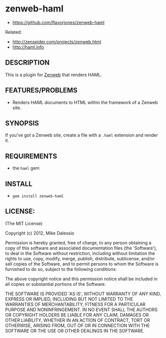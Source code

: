 # zenweb-haml

* https://github.com/flavorjones/zenweb-haml

Related:

* http://zenspider.com/projects/zenweb.html
* http://haml.info


## DESCRIPTION

This is a plugin for [Zenweb](http://zenspider.com/projects/zenweb.html) that renders HAML.


## FEATURES/PROBLEMS

* Renders HAML documents to HTML within the framework of a Zenweb site.


## SYNOPSIS

If you've got a Zenweb site, create a file with a `.haml` extension and render it.


## REQUIREMENTS

* the `haml` gem


## INSTALL

* `gem install zenweb-haml`


## LICENSE:

(The MIT License)

Copyright (c) 2012, Mike Dalessio

Permission is hereby granted, free of charge, to any person obtaining
a copy of this software and associated documentation files (the
'Software'), to deal in the Software without restriction, including
without limitation the rights to use, copy, modify, merge, publish,
distribute, sublicense, and/or sell copies of the Software, and to
permit persons to whom the Software is furnished to do so, subject to
the following conditions:

The above copyright notice and this permission notice shall be
included in all copies or substantial portions of the Software.

THE SOFTWARE IS PROVIDED 'AS IS', WITHOUT WARRANTY OF ANY KIND,
EXPRESS OR IMPLIED, INCLUDING BUT NOT LIMITED TO THE WARRANTIES OF
MERCHANTABILITY, FITNESS FOR A PARTICULAR PURPOSE AND NONINFRINGEMENT.
IN NO EVENT SHALL THE AUTHORS OR COPYRIGHT HOLDERS BE LIABLE FOR ANY
CLAIM, DAMAGES OR OTHER LIABILITY, WHETHER IN AN ACTION OF CONTRACT,
TORT OR OTHERWISE, ARISING FROM, OUT OF OR IN CONNECTION WITH THE
SOFTWARE OR THE USE OR OTHER DEALINGS IN THE SOFTWARE.
